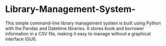 # Library-Management-System-
This simple command-line library management system is built using Python with the Pandas and Datetime libraries. It stores book and borrower information in a CSV file, making it easy to manage without a graphical interface (GUI).
